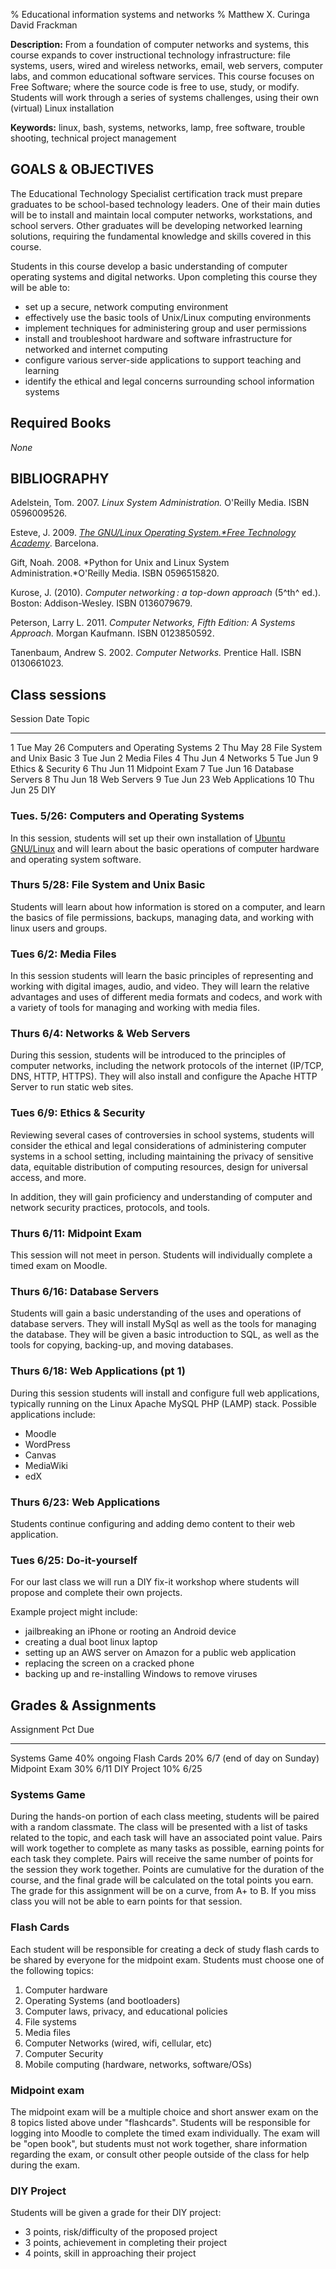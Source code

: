 % Educational information systems and networks
% Matthew X. Curinga
  David Frackman


**Description:** From a foundation of computer networks and systems, this
course expands to cover instructional technology infrastructure: file systems,
users, wired and wireless networks, email, web servers, computer labs, and
common educational software services. This course focuses on Free Software;
where the source code is free to use, study, or modify. Students will work
through a series of systems challenges, using their own (virtual) Linux
installation

**Keywords:** linux, bash, systems, networks, lamp, free software, trouble shooting, technical project management

GOALS & OBJECTIVES
------------------

The Educational Technology Specialist certification track must prepare
graduates to be school-based technology leaders. One of their main
duties will be to install and maintain local computer networks,
workstations, and school servers. Other graduates will be developing
networked learning solutions, requiring the fundamental knowledge and
skills covered in this course.

Students in this course develop a basic understanding of computer
operating systems and digital networks. Upon completing this course they
will be able to:

-   set up a secure, network computing environment
-   effectively use the basic tools of Unix/Linux computing environments
-   implement techniques for administering group and user permissions
-   install and troubleshoot hardware and software infrastructure for
    networked and internet computing
-   configure various server-side applications to support teaching and
    learning
-   identify the ethical and legal concerns surrounding school
    information systems


Required Books
--------------
_None_

BIBLIOGRAPHY
------------

Adelstein, Tom. 2007. *Linux System Administration.* O'Reilly Media. ISBN
0596009526.

Esteve, J. 2009. _[The GNU/Linux Operating System.*Free Technology
Academy](http://ftacademy.org/materials/fsm/2#1)_. Barcelona.

Gift, Noah. 2008. *Python for Unix and Linux System
Administration.*O'Reilly Media. ISBN 0596515820. 

Kurose, J. (2010). *Computer networking : a top-down approach* (5^th^
ed.). Boston: Addison-Wesley. ISBN 0136079679.

Peterson, Larry L. 2011. *Computer Networks, Fifth Edition: A Systems
Approach.* Morgan Kaufmann. ISBN 0123850592.

Tanenbaum, Andrew S. 2002. *Computer Networks.* Prentice Hall. ISBN
0130661023.


Class sessions
--------------

Session   Date         Topic
-------   -----------  ------
1         Tue May 26   Computers and Operating Systems
2         Thu May 28   File System and Unix Basic
3         Tue Jun 2    Media Files
4         Thu Jun 4    Networks
5         Tue Jun 9    Ethics & Security
6         Thu Jun 11   Midpoint Exam
7         Tue Jun 16   Database Servers
8         Thu Jun 18   Web Servers
9         Tue Jun 23   Web Applications
10        Thu Jun 25   DIY

### Tues. 5/26: Computers and Operating Systems

In this session, students will set up their own installation of [Ubuntu
GNU/Linux](http://www.ubuntu.com) and will learn about the basic operations of
computer hardware and operating system software.

### Thurs 5/28: File System and Unix Basic

Students will learn about how information is stored on a computer, and learn
the basics of file permissions, backups, managing data, and working with linux
users and groups.

### Tues 6/2: Media Files

In this session students will learn the basic principles of representing and
working with digital images, audio, and video. They will learn the relative
advantages and uses of different media formats and codecs, and work with a
variety of tools for managing and working with media files.

### Thurs 6/4: Networks & Web Servers

During this session, students will be introduced to the principles of computer
networks, including the network protocols of the internet (IP/TCP, DNS, HTTP,
HTTPS). They will also install and configure the Apache HTTP Server to run
static web sites.

### Tues 6/9: Ethics & Security

Reviewing several cases of controversies in school systems, students
will consider the ethical and legal considerations of administering
computer systems in a school setting, including maintaining the privacy
of sensitive data, equitable distribution of computing resources, design
for universal access, and more.

In addition, they will gain proficiency and understanding of computer and
network security practices, protocols, and tools.

### Thurs 6/11: Midpoint Exam

This session will not meet in person. Students will individually complete a
timed exam on Moodle.

### Thurs 6/16: Database Servers

Students will gain a basic understanding of the uses and operations of
database servers. They will install MySql as well as the tools for managing
the database. They will be given a basic introduction to SQL, as well as the
tools for copying, backing-up, and moving databases.

### Thurs 6/18: Web Applications (pt 1)

During this session students will install and configure full web applications,
typically running on the Linux Apache MySQL PHP (LAMP) stack. Possible
applications include:

- Moodle
- WordPress
- Canvas
- MediaWiki
- edX

### Thurs 6/23: Web Applications

Students continue configuring and adding demo content to their web application.

### Tues 6/25: Do-it-yourself

For our last class we will run a DIY fix-it workshop where students will
propose and complete their own projects.

Example project might include:

- jailbreaking an iPhone or rooting an Android device
- creating a dual boot linux laptop
- setting up an AWS server on Amazon for a public web application
- replacing the screen on a cracked phone
- backing up and re-installing Windows to remove viruses



Grades & Assignments
--------------------


Assignment       Pct      Due
---------------  ------   ----
Systems Game     40%      ongoing
Flash Cards      20%      6/7 (end of day on Sunday)
Midpoint Exam    30%      6/11
DIY Project      10%      6/25

### Systems Game

During the hands-on portion of each class meeting, students will be paired
with a random classmate. The class will be presented with a list of tasks
related to the topic, and each task will have an associated point value. Pairs
will work together to complete as many tasks as possible, earning points for
each task they complete. Pairs will receive the same number of points for the
session they work together. Points are cumulative for the duration of the
course, and the final grade will be calculated on the total points you earn.
The grade for this assignment will be on a curve, from A+ to B. If you miss
class you will not be able to earn points for that session.

### Flash Cards

Each student will be responsible for creating a deck of study flash cards to
be shared by everyone for the midpoint exam. Students must choose one of the
following topics:

1. Computer hardware
2. Operating Systems (and bootloaders)
3. Computer laws, privacy, and educational policies
4. File systems
5. Media files
6. Computer Networks (wired, wifi, cellular, etc)
7. Computer Security
8. Mobile computing (hardware, networks, software/OSs)

### Midpoint exam

The midpoint exam will be a multiple choice and short answer exam on the 8
topics listed above under "flashcards". Students will be responsible for
logging into Moodle to complete the timed exam individually. The exam will be
"open book", but students must not work together, share information regarding
the exam, or consult other people outside of the class for help during the
exam.

### DIY Project
Students will be given a grade for their DIY project:

- 3 points, risk/difficulty of the proposed project
- 3 points, achievement in completing their project
- 4 points, skill in approaching their project